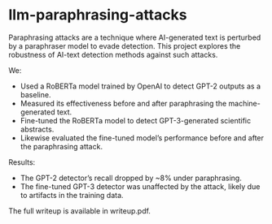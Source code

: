 # llm-paraphrasing-attacks
Paraphrasing attacks are a technique where AI-generated text is perturbed by a paraphraser model to evade detection. This project explores the robustness of AI-text detection methods against such attacks.

We:
- Used a RoBERTa model trained by OpenAI to detect GPT-2 outputs as a baseline.
- Measured its effectiveness before and after paraphrasing the machine-generated text.
- Fine-tuned the RoBERTa model to detect GPT-3-generated scientific abstracts.
- Likewise evaluated the fine-tuned model’s performance before and after the paraphrasing attack.

Results:
- The GPT-2 detector’s recall dropped by ~8% under paraphrasing.
- The fine-tuned GPT-3 detector was unaffected by the attack, likely due to artifacts in the training data.

The full writeup is available in writeup.pdf.

